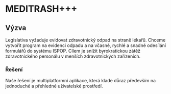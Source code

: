 # MEDITRASH+++

## Výzva

Legislativa vyžaduje evidovat zdravotnický odpad na straně lékařů.
Chceme vytvořit program na evidenci odpadu a na včasné, rychlé a snadné odesílání formulářů do systému  ISPOP. Cílem je snížit byrokratickou zátěž zdravotnického personálu v menších zdravotnických zařízeních. 

### Řešení

Naše řešení je multiplatformní aplikace, která klade důraz především na jednoduché a přehledné uživatelské prostředí.
